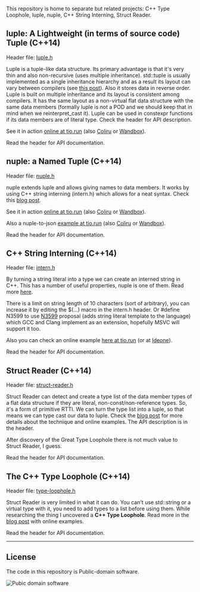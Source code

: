 
This repository is home to separate but related projects: 
C++ Type Loophole, luple, nuple, C++ String Interning, Struct Reader.



## luple: A Lightweight (in terms of source code) Tuple (C++14)

  Header file: [luple.h][]

  Luple is a tuple-like data structure. Its primary advantage is that it's very thin and
  also non-recursive (uses multiple inheritance). std::tuple is usually implemented as a single
  inheritance hierarchy and as a result its layout can vary between compilers (see [this post][l]).
  Also it stores data in reverse order. Luple is built on multiple inheritance and its layout is 
  consistent among compilers. It has the same layout as a non-virtual flat data structure with 
  the same data members (formally luple is not a POD and we should keep that in mind when we
  reinterpret\_cast it). Luple can be used in constexpr functions if its data members are of 
  literal type. Check the header for API description.

  See it in action [online at tio.run][l-tio] (also [Coliru][l-col] or [Wandbox][l-wan]).

  Read the header for API documentation.


## nuple: a Named Tuple (C++14)

  Header file: [nuple.h][]

  nuple extends luple and allows giving names to data members. It works by using C++ string
  interning (intern.h) which allows for a neat syntax. Check this [blog post][n].

  See it in action [online at tio.run][n-tio] (also [Coliru][n-col] or [Wandbox][n-wan]).
  
  Also a nuple-to-json [example at tio.run][j-tio] (also [Coliru][j-col] or [Wandbox][j-wan]).

  Read the header for API documentation.


## C++ String Interning (C++14)

  Header file: [intern.h][]

  By turning a string literal into a type we can create an interned string in C++. This has
  a number of useful properties, nuple is one of them. Read more [here][i].

  There is a limit on string length of 10 characters (sort of arbitrary), you can increase it by 
  editing the $(...) macro in the intern.h header. Or #define N3599 to use [N3599][]
  proposal (adds string literal template to the language) which GCC and Clang implement as an 
  extension, hopefully MSVC will support it too.

  Also you can check an online example [here at tio.run][i-tio] (or at [Ideone][i-ide]).

  Read the header for API documentation.


## Struct Reader (C++14)

  Header file: [struct-reader.h][]

  Struct Reader can detect and create a type list of the data member types of a flat data 
  structure if they are literal, non-const/non-reference types. So, it's a form of primitive RTTI.
  We can turn the type list into a luple, so that means we can type cast our data to luple. 
  Check the [blog post][b] for more details about the technique and online examples.
  The API description is in the header.

  After discovery of the Great Type Loophole there is not much value to Struct Reader, I guess.

  Read the header for API documentation.


## The C++ Type Loophole (C++14)

  Header file: [type-loophole.h][]

  Struct Reader is very limited in what it can do. You can't use std::string or a virtual type
  with it, you need to add types to a list before using them. While researching the thing I 
  uncovered a **C++ Type Loophole**. Read more in the [blog post][e] with online examples.

  Read the header for API documentation.

---

## License

  The code in this repository is Public-domain software.

  ![Pubic domain software](http://alexpolt.github.io/images/public_domain_mark.png)


  [l]: http://alexpolt.github.io/struct-layout.html "Visual C++ Struct Layout Reminder"
  [b]: http://alexpolt.github.io/struct-tuple.html "Structure Data Members as a Type List Using Pure C++ (C++14)"
  [e]: http://alexpolt.github.io/type-loophole.html "The Great Type Loophole (C++14)"
  [n]: http://alexpolt.github.io/named-tuple.html "nuple: a Named Tuple"
  [i]: http://alexpolt.github.io/intern.html "Useful Properties of String Interning in C++"

  [l-tio]: https://goo.gl/isZtwj "luple Online Example at tio.run"
  [l-col]: http://coliru.stacked-crooked.com/a/15a37a8385bcb3dc "luple Online Example at Coliru"
  [l-wan]: https://wandbox.org/permlink/nm2pzbt1WqkfZ6k1 "luple Online Example at Wandbox"

  [n-tio]: https://goo.gl/ocpLpG "luple Online Example at tio.run"
  [n-col]: http://coliru.stacked-crooked.com/a/6c31a74287925b52 "luple Online Example at Coliru"
  [n-wan]: https://wandbox.org/permlink/FA7LV8zjuyy9UIFH "luple Online Example at Wandbox"

  [j-tio]: https://goo.gl/c8ofW5 "luple Online Example at tio.run"
  [j-col]: http://coliru.stacked-crooked.com/a/8f2f84adae0cb751 "luple Online Example at Coliru"
  [j-wan]: https://wandbox.org/permlink/NBHrlq8UJ9kDf0KS "luple Online Example at Wandbox"

  [i-tio]: https://goo.gl/LfDTZ3 "C++ String Interning Online Example"
  [i-ide]: https://ideone.com/Dh6az7 "C++ String Interning Online Example"


  [luple.h]: https://github.com/alexpolt/luple/blob/master/luple.h
  [nuple.h]: https://github.com/alexpolt/luple/blob/master/nuple.h
  [intern.h]: https://github.com/alexpolt/luple/blob/master/intern.h

  [struct-reader.h]: https://github.com/alexpolt/luple/blob/master/struct-reader.h
  [type-loophole.h]: https://github.com/alexpolt/luple/blob/master/type-loophole.h

  [N3599]: http://open-std.org/JTC1/SC22/WG21/docs/papers/2013/n3599.html "Literal operator templates for strings"


